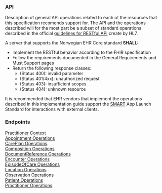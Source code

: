 ### API

Description of general API operations related to each of the resources that this specification recomends support for. The API and the operations described will for the most part be a subset of standard operations described in the official [guidelines for RESTful API](https://hl7.org/fhir/http.html) create by HL7.

A server that supports the Norwegian EHR Core standard <b>SHALL:</b>   

- Implement the RESTful behavior according to the FHIR specification
- Follow the requirements documented in the General Requirements and Must Support pages
- Return the following response classes:
    - (Status 400): invalid parameter
    - (Status 401/4xx): unauthorized request
    - (Status 403): insufficient scopes
    - (Status 404): unknown resource

It is recommended that EHR vendors that implement the operations described in this implementation guide support the [SMART](https://hl7.org/fhir/smart-app-launch/) App Launch Standard for interactions with external clients.


### Endpoints   

[Practitioner Context](practitionerContextOps.html)   
[Appointment Operations](appointmentOps.html)   
[CarePlan Operations](carePlanOps.html)   
[Composition Operations](compositionOps.html)   
[DocumentReference Operations](documentReferenceOps.html)   
[Encounter Operations](encounterOps.html)   
[EpisodeOfCare Operations](episodeOfCareOps.html)   
[Location Operations](locationOps.html)   
[Observation Operations](OpservationOps.html)      
[Patient Operations](patientOps.html)    
[Practitioner Operations](practitionerOps.html)   
